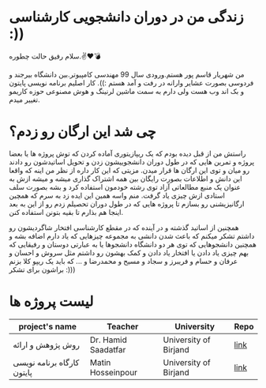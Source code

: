 # زندگی من در دوران دانشجویی کارشناسی :))
سلام رفیق حالت چطوره.✌️❤️💣

من شهریار قاسم پور هستم.ورودی سال 99 مهندسی کامپیوتر.بین دانشگاه بیرجند و فردوسی بصورت عشایر وارانه در رفت و آمد هستم :)).
کار اصلیم برنامه نویسی پایتون و بک اند وب هست ولی دارم به سمت ماشین لرنینگ و هوش مصنوعی حوزه کاریمو تغییر میدم.

# چی شد این ارگان رو زدم؟
راستش من از قبل دیده بودم که یک ریپازیتوری آماده کردن که توش پروژه ها یا بعضا پروژه و تمرین هایی که در طول دوران دانشجوییشون زدن و تحویل اساتیدشون رو دادند رو میان و توی این ارگان ها قرار میدن.
مزیتی که این کار داره از نظر من اینه که واقعا این دانش و اطلاعات بصورت رایگان بین همه اشتراک گذاری میشه و میشه ازش به عنوان یک منبع مطالعاتی آزاد توی رشته خودمون استفاده کرد و بشه بصورت سلف استادی ازش چیزی یاد گرفت.
منم واسه همین این ایده زد به سرم که همچین ارگانیزیشنی رو بسازم تا پروژه هایی که در طول دوران تحصیلم زدم رو از این به بعد اینجا هم بذارم تا بقیه بتونن استفاده کنن.


همچنین از اساتید گذشته و در آینده که در مقطع کارشناسی افتخار شاگردیشون رو داشتم تشکر میکنم که باعث شدن دانشی به مجموعه چیزهایی که یاد دارم اضافه بشه و همچنین دانشجوهایی که توی هر دو دانشگاه دانشجوها یا به عبارتی دوستان و رفیقایی که بهم چیزی یاد دادن یا افتخار یاد دادن و کمک بهشون رو داشتم
مثل سروش و احسان و عرفان و حسام و فریبرز و سجاد و مسیح و محمدرضا و ... که باید یک ریپو کلا بزنم براشون برای تشکر :)))


# لیست پروژه ها
project's name| Teacher | University | Repo
--------------------|---------|-------------|--------
روش پژوهش و ارائه | Dr. Hamid Saadatfar | University of Birjand | [link](https://github.com/Shahriar-Ghasempour/Research-method-and-presentation)
کارگاه برنامه نویسی پایتون | Matin Hosseinpour | University of Birjand | [link](https://github.com/Shahriar-Ghasempour/python-workshop)
